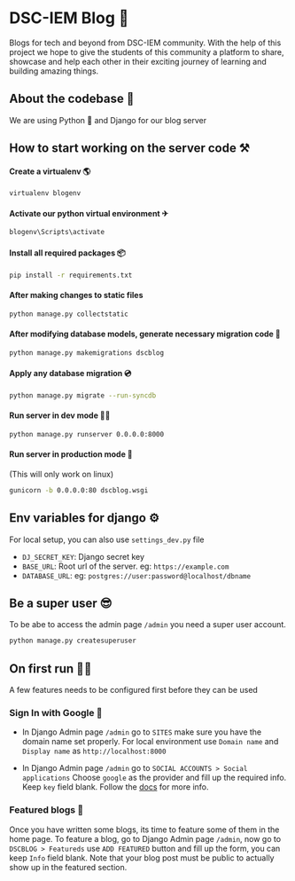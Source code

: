 # DSC-IEM Blog 📰

Blogs for tech and beyond from DSC-IEM community.
With the help of this project we hope to give the students of this community a platform to share,
showcase and help each other in their exciting journey of learning and building amazing things.

## About the codebase 📁

We are using Python 🐍 and Django for our blog server

## How to start working on the server code ⚒

#### Create a virtualenv 🌎

```bash
virtualenv blogenv
```

#### Activate our python virtual environment ✈

```bash
blogenv\Scripts\activate
```

#### Install all required packages 📦

```bash
pip install -r requirements.txt
```

#### After making changes to static files

```bash
python manage.py collectstatic
```

#### After modifying database models, generate necessary migration code 💾

```bash
python manage.py makemigrations dscblog
```

#### Apply any database migration 💿

```bash
python manage.py migrate --run-syncdb
```

#### Run server in dev mode 🏃‍♀️

```bash
python manage.py runserver 0.0.0.0:8000
```

#### Run server in production mode 🏁

  (This will only work on linux)

```bash
gunicorn -b 0.0.0.0:80 dscblog.wsgi
```

## Env variables for django ⚙

For local setup, you can also use `settings_dev.py` file

- `DJ_SECRET_KEY`: Django secret key
- `BASE_URL`: Root url of the server. eg: `https://example.com`
- `DATABASE_URL`: eg: `postgres://user:password@localhost/dbname`

## Be a super user 😎

To be abe to access the admin page `/admin` you need a super user account.

```bash
python manage.py createsuperuser
```

## On first run 🏃‍♀️

A few features needs to be configured first before they can be used

### Sign In with Google 📧

- In Django Admin page `/admin` go to `SITES` make sure you have the domain name set properly.
For local environment use `Domain name` and `Display name` as  `http://localhost:8000`

- In Django Admin page `/admin` go to `SOCIAL ACCOUNTS > Social applications`
Choose `google` as the provider and fill up the required info.
Keep `key` field blank.
Follow the [docs](https://django-allauth.readthedocs.io/en/latest/providers.html#google)
for more info.

### Featured blogs 📢

Once you have written some blogs, its time to feature some of them in the home page.
To feature a blog, go to Django Admin page `/admin`, now go to `DSCBLOG > Featureds`
use `ADD FEATURED` button and fill up the form, you can keep `Info` field blank.
Note that your blog post must be public to actually show up in the featured section.
